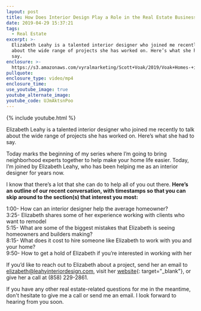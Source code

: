 ```yaml
---
layout: post
title: How Does Interior Design Play a Role in the Real Estate Business?
date: 2019-04-29 15:37:21
tags:
  - Real Estate
excerpt: >-
  Elizabeth Leahy is a talented interior designer who joined me recently to talk
  about the wide range of projects she has worked on. Here’s what she had to
  say.
enclosure: >-
  https://s3.amazonaws.com/vyralmarketing/Scott+Voak/2019/Voak+Homes-+interior+designer+part+1.mp4
pullquote:
enclosure_type: video/mp4
enclosure_time:
use_youtube_image: true
youtube_alternate_image:
youtube_code: UJmAktsnPoo
---
```


{% include youtube.html %}

Elizabeth Leahy is a talented interior designer who joined me recently to talk about the wide range of projects she has worked on. Here’s what she had to say.

Today marks the beginning of my series where I’m going to bring neighborhood experts together to help make your home life easier. Today, I’m joined by Elizabeth Leahy, who has been helping me as an interior designer for years now.&nbsp;

I know that there’s a lot that she can do to help all of you out there. **Here’s an outline of our recent conversation, with timestamps so that you can skip around to the section(s) that interest you most:**

1:00- How can an interior designer help the average homeowner?<br>3:25- Elizabeth shares some of her experience working with clients who want to remodel<br>5:15- What are some of the biggest mistakes that Elizabeth is seeing homeowners and builders making?<br>8:15- What does it cost to hire someone like Elizabeth to work with you and your home?<br>9:50- How to get a hold of Elizabeth if you’re interested in working with her

If you’d like to reach out to Elizabeth about a project, send her an email to [elizabeth@leahyinteriordesign.com](mailto:elizabeth@leahyinteriordesign.com), visit her [website](https://leahyinteriordesign.com/){: target="_blank"}, or give her a call at (858) 229-2861.

If you have any other real estate-related questions for me in the meantime, don't hesitate to give me a call or send me an email. I look forward to hearing from you soon.
